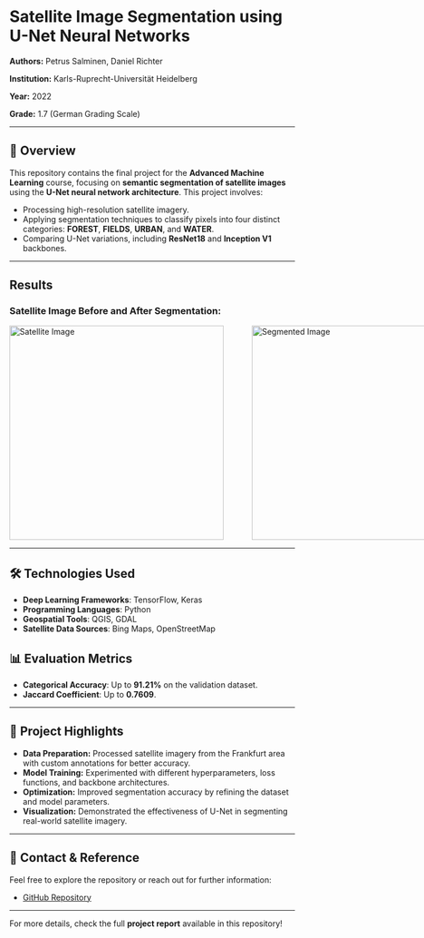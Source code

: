 # **Satellite Image Segmentation using U-Net Neural Networks**

**Authors:** Petrus Salminen, Daniel Richter  

**Institution:** Karls-Ruprecht-Universität Heidelberg  

**Year:** 2022 

**Grade:** 1.7 (German Grading Scale)  

---

## 📖 **Overview**
This repository contains the final project for the **Advanced Machine Learning** course, focusing on **semantic segmentation of satellite images** using the **U-Net neural network architecture**. This project involves:
- Processing high-resolution satellite imagery.
- Applying segmentation techniques to classify pixels into four distinct categories: **FOREST**, **FIELDS**, **URBAN**, and **WATER**.
- Comparing U-Net variations, including **ResNet18** and **Inception V1** backbones.

---

## **Results**

### **Satellite Image Before and After Segmentation:**
<div style="display: flex; flex-direction: row;">
  <img src="sat.png" alt="Satellite Image" style="width: 10cm; margin-right: 50px;">
  <img src="bo128.png" alt="Segmented Image" style="width: 10cm;">
</div>

---

## 🛠 **Technologies Used**
- **Deep Learning Frameworks**: TensorFlow, Keras
- **Programming Languages**: Python
- **Geospatial Tools**: QGIS, GDAL
- **Satellite Data Sources**: Bing Maps, OpenStreetMap

## 📊 **Evaluation Metrics**
- **Categorical Accuracy**: Up to **91.21%** on the validation dataset.
- **Jaccard Coefficient**: Up to **0.7609**.

---

## 📄 **Project Highlights**
- **Data Preparation:** Processed satellite imagery from the Frankfurt area with custom annotations for better accuracy.
- **Model Training:** Experimented with different hyperparameters, loss functions, and backbone architectures.
- **Optimization:** Improved segmentation accuracy by refining the dataset and model parameters.
- **Visualization:** Demonstrated the effectiveness of U-Net in segmenting real-world satellite imagery.

---

## 📩 **Contact & Reference**
Feel free to explore the repository or reach out for further information:
- [GitHub Repository]([[https://github.com/petsal96/aml-fp-repo](https://github.com/drichter-official/AdvancedMachineLearning-Final-Project)](https://github.com/drichter-official/AdvancedMachineLearning-Final-Project))
---

For more details, check the full **project report** available in this repository!

